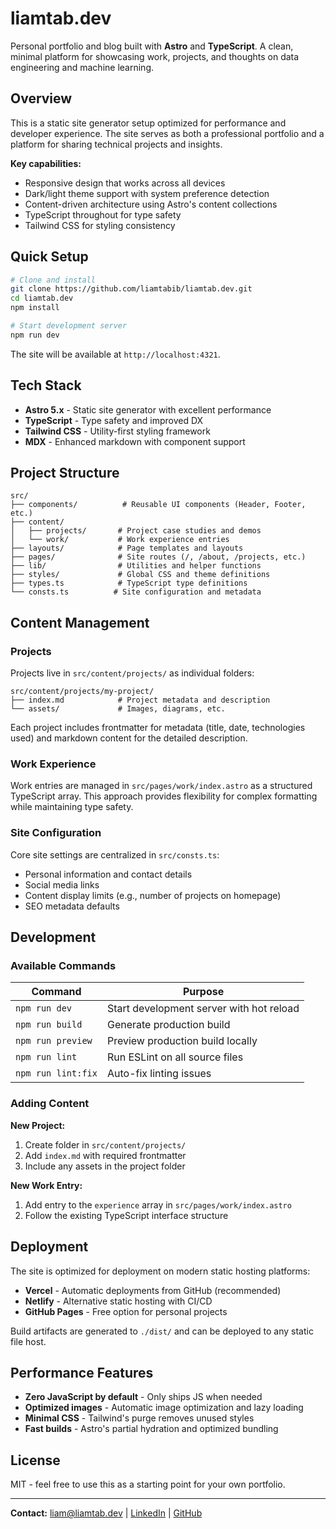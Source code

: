 # liamtab.dev

Personal portfolio and blog built with **Astro** and **TypeScript**. A clean, minimal platform for showcasing work, projects, and thoughts on data engineering and machine learning.

## Overview

This is a static site generator setup optimized for performance and developer experience. The site serves as both a professional portfolio and a platform for sharing technical projects and insights.

**Key capabilities:**
- Responsive design that works across all devices
- Dark/light theme support with system preference detection
- Content-driven architecture using Astro's content collections
- TypeScript throughout for type safety
- Tailwind CSS for styling consistency

## Quick Setup

```bash
# Clone and install
git clone https://github.com/liamtabib/liamtab.dev.git
cd liamtab.dev
npm install

# Start development server
npm run dev
```

The site will be available at `http://localhost:4321`.

## Tech Stack

- **Astro 5.x** - Static site generator with excellent performance
- **TypeScript** - Type safety and improved DX
- **Tailwind CSS** - Utility-first styling framework
- **MDX** - Enhanced markdown with component support

## Project Structure

```
src/
├── components/          # Reusable UI components (Header, Footer, etc.)
├── content/            
│   ├── projects/       # Project case studies and demos
│   └── work/           # Work experience entries
├── layouts/            # Page templates and layouts
├── pages/              # Site routes (/, /about, /projects, etc.)
├── lib/                # Utilities and helper functions
├── styles/             # Global CSS and theme definitions
├── types.ts            # TypeScript type definitions
└── consts.ts          # Site configuration and metadata
```

## Content Management

### Projects
Projects live in `src/content/projects/` as individual folders:
```
src/content/projects/my-project/
├── index.md            # Project metadata and description
└── assets/             # Images, diagrams, etc.
```

Each project includes frontmatter for metadata (title, date, technologies used) and markdown content for the detailed description.

### Work Experience
Work entries are managed in `src/pages/work/index.astro` as a structured TypeScript array. This approach provides flexibility for complex formatting while maintaining type safety.

### Site Configuration
Core site settings are centralized in `src/consts.ts`:
- Personal information and contact details
- Social media links
- Content display limits (e.g., number of projects on homepage)
- SEO metadata defaults

## Development

### Available Commands

| Command | Purpose |
|---------|---------|
| `npm run dev` | Start development server with hot reload |
| `npm run build` | Generate production build |
| `npm run preview` | Preview production build locally |
| `npm run lint` | Run ESLint on all source files |
| `npm run lint:fix` | Auto-fix linting issues |

### Adding Content

**New Project:**
1. Create folder in `src/content/projects/`
2. Add `index.md` with required frontmatter
3. Include any assets in the project folder

**New Work Entry:**
1. Add entry to the `experience` array in `src/pages/work/index.astro`
2. Follow the existing TypeScript interface structure

## Deployment

The site is optimized for deployment on modern static hosting platforms:

- **Vercel** - Automatic deployments from GitHub (recommended)
- **Netlify** - Alternative static hosting with CI/CD
- **GitHub Pages** - Free option for personal projects

Build artifacts are generated to `./dist/` and can be deployed to any static file host.

## Performance Features

- **Zero JavaScript by default** - Only ships JS when needed
- **Optimized images** - Automatic image optimization and lazy loading
- **Minimal CSS** - Tailwind's purge removes unused styles
- **Fast builds** - Astro's partial hydration and optimized bundling

## License

MIT - feel free to use this as a starting point for your own portfolio.

---

**Contact:** liam@liamtab.dev | [LinkedIn](https://www.linkedin.com/in/liamtabibzadeh) | [GitHub](https://github.com/liamtabib)